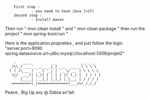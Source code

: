         First step :
                - you need to have Java (>17)
        Second step :
                - Install maven 

Then run " mvn clean install " and " mvn clean package "
then run the project " mvn spring-boot:run "

Here is the application.propreties , and just follow the logic 
"server.port=9090
spring.datasource.url=jdbc:mysql://localhost:3306/projet2"

        .   ____          _            __ _ _
       /\\ / ___'_ __ _ _(_)_ __  __ _ \ \ \ \
      ( ( )\___ | '_ | '_| | '_ \/ _` | \ \ \ \
       \\/  ___)| |_)| | | | | || (_| |  ) ) ) )
        '  |____| .__|_| |_|_| |_\__, | / / / /
       =========|_|==============|___/=/_/_/_/


Peace , Big Up avy @ Datoa an'lah
